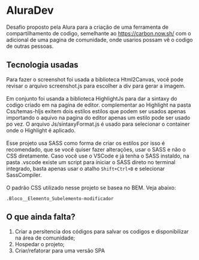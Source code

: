 # AluraDev
Desafio proposto pela Alura para a criação de uma ferramenta de compartilhamento de codigo, semelhante ao https://carbon.now.sh/ com o adicional de uma pagina de comunidade, onde usarios possam vê o codigo de outras pessoas.

## Tecnologia usadas
Para fazer o screenshot foi usada a biblioteca Html2Canvas, você pode revisar o arquivo screenshot.js para escolher a div para gerar a imagem.<br><br>
Em conjunto foi usanda a biblioteca HighlightJs para dar a sintaxy do codigo criado em na pagina de editor. complementar ao Highlight na pasta Css/temas-hljs exitem dois estilos estilos que podem ser usados apenas importando o aquivo na pagina do editor apenas um estilo pode ser usado po vez. O arquivo Js/sintaxyFormat.js é usado para selecionar o container onde o Highlight é aplicado.
<br><br>
Esse projeto usa SASS como forma de criar os estilos por isso é recomendado, que se você quiser fazer alterações, usar o SASS e não o CSS diretamente.
Caso você use o VSCode e já tenha o SASS instaldo, na pasta .vscode existe um script para iniciar o SASS direto no terminal integrado, basta apenas usar o atalho ```Shift+Ctrl+B``` e selecionar SassCompiler.
<br><br>
O padrão CSS utilizado nesse projeto se basea no BEM. Veja abaixo:
````
.Bloco__Elemento_Subelemento-modificador
````
## O que ainda falta?

1. Criar a persitencia dos códigos para salvar os codigos e disponibilizar na área de comunidade;
2. Hospedar o projeto;
3. Criar/refatorar para uma versão SPA